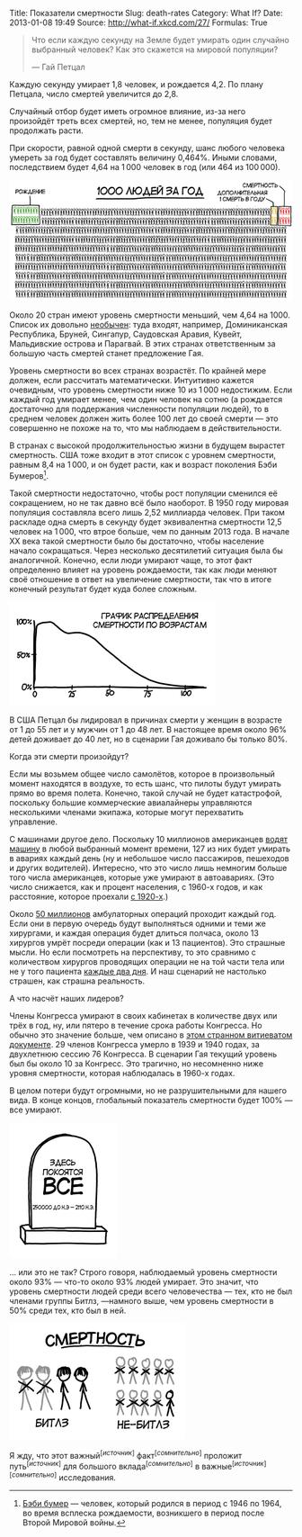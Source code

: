 Title: Показатели смертности
Slug: death-rates
Category: What If?
Date: 2013-01-08 19:49
Source: http://what-if.xkcd.com/27/
Formulas: True

> Что если каждую секунду на Земле будет умирать один случайно выбранный человек? Как это скажется на мировой популяции?
>
> — Гай Петцал

Каждую секунду умирает 1,8 человек, и рождается 4,2. По плану Петцала, число смертей увеличится до 2,8.

Случайный отбор будет иметь огромное влияние, из-за него произойдёт треть всех смертей, но, тем не менее, популяция будет продолжать расти.

При скорости, равной одной смерти в секунду, шанс любого человека умереть за год будет составлять величину 0,464%. Иными словами, последствием будет 4,64 на 1&thinsp;000 человек в год (или 464 из 100&thinsp;000).

![тысяча человек, 19 из которых недавно родилась, а 12 - недавно умерли](/uploads/027-death-rates/death_comparison_ru.png)

Около 20 стран имеют уровень смертности меньший, чем 4,64 на 1000. Список их довольно [необычен](https://www.cia.gov/library/publications/the-world-factbook/rankorder/2066rank.html): туда входят, например, Доминиканская Республика, Бруней, Сингапур, Саудовская Аравия, Кувейт, Мальдивские острова и Парагвай. В этих странах ответственным за большую часть смертей станет предложение Гая.

Уровень смертности во всех странах возрастёт. По крайней мере должен, если рассчитать математически. Интуитивно кажется очевидным, что уровень смертности ниже 10 из 1&thinsp;000 недостижим. Если каждый год умирает менее, чем один человек на сотню (а рождается достаточно для поддержания численности популяции людей), то в среднем человек должен жить более 100 лет до своей смерти — это совершенно не похоже на то, что мы наблюдаем в действительности.

В странах с высокой продолжительностью жизни в будущем вырастет смертность. США тоже входит в этот список с уровнем смертности, равным 8,4 на 1&thinsp;000, и он будет расти, как и возраст поколения Бэби Бумеров[^1].

Такой смертности недостаточно, чтобы рост популяции сменился её сокращением, но не так давно всё было наоборот. В 1950 году мировая популяция составляла всего лишь 2,52 миллиарда человек. При таком раскладе одна смерть в секунду будет эквивалентна смертности 12,5 человек на 1&thinsp;000, что втрое больше, чем по данным 2013 года. В начале XX века такой смертности было бы достаточно, чтобы население начало сокращаться. Через несколько десятилетий ситуация была бы аналогичной. Конечно, если люди умирают чаще, то этот факт определенно влияет на уровень рождаемости, так как люди меняют своё отношение в ответ на увеличение смертности, так что в итоге конечный результат будет куда более сложным.

![график, показывающий, что смерть от естественных причин будет доминировать у младенцев и пенсионеров, в то время как смерть от сценария петцала доминировала бы в других случаях](/uploads/027-death-rates/death_graph_ru.png)

В США Петцал бы лидировал в причинах смерти у женщин в возрасте от 1 до 55 лет и у мужчин от 1 до 48 лет. В настоящее время около 96% детей доживает до 40 лет, но в сценарии Гая доживало бы только 80%.

Когда эти смерти произойдут?

Если мы возьмем общее число самолётов, которое в произвольный момент находятся в воздухе, то есть шанс, что пилоты будут умирать прямо во время полета. Конечно, такой случай не будет катастрофой, поскольку большие коммерческие авиалайнеры управляются несколькими членами экипажа, которые могут перехватить управление.

С машинами другое дело. Поскольку 10 миллионов американцев [водят машину](http://chtoes.li/page/robot-apocalypse) в любой выбранный момент времени, 127 из них будет умирать в авариях каждый день (ну и небольшое число пассажиров, пешеходов и других водителей). Интересно, что это число лишь немногим больше того числа американцев, которые уже умирают в автоавариях. (Это число снижается, как и процент населения, с 1960-х годов, и как расстояние, которое проехали [с 1920-х](http://www.saferoads.org/federal/2004/TrafficFatalities1899-2003.pdf).)

Около [50 миллионов](http://www.cdc.gov/nchs/data/nhsr/nhsr011.pdf) амбулаторных операций проходит каждый год. Если они в первую очередь будут выполняться одними и теми же хирургами, и каждая операция будет длиться полчаса, около 13 хирургов умрёт посреди операции (как и 13 пациентов). Это страшные мысли. Но если посмотреть на перспективу, то это сравнимо с количеством хирургов проводящих операции не на той части тела или не у того пациента [каждые два дня](http://www.cnn.com/2011/HEALTH/04/28/ep.wrong.side.surgery/index.html). И наш сценарий не настолько страшен, как страшна реальность.

А что насчёт наших лидеров?

Члены Конгресса умирают в своих кабинетах в количестве двух или трёх в год, ну, или пятеро в течение срока работы Конгресса. Но обычно это значение больше, чем описано в [этом странном витиеватом документе](http://home.gwu.edu/~forrest/fmdeathincongressps.pdf). 29 членов Конгресса умерло в 1939 и 1940 годах, за двухлетнюю сессию 76 Конгресса. В сценарии Гая текущий уровень был бы около 10 за Конгресс. Это трагично, но несомненно ниже уровня смертности, которая наблюдалась в 1960-х годах.

В целом потери будут огромными, но не разрушительными для нашего вида. В конце концов, глобальный показатель смертности будет 100% — все умирают.

![все умирают в конце концов, так что давайте сэкономим деньги и будем лежать под одним надгробным камнем](/uploads/027-death-rates/death_everyone_ru.png)

... или это не так? Строго говоря, наблюдаемый уровень смертности около 93% — что-то около 93% людей умирает. Это значит, что уровень смертности людей среди всего человечества — тех, кто не был членами группы Битлз, —намного выше, чем уровень смертности в 50% среди тех, кто был в ней.

![битлз избегают смерти более умело, чем не-битлз](/uploads/027-death-rates/death_beatles_ru.png)

Я жду, что этот важный<sup>[_источник_]</sup> факт<sup>[_сомнительно_]</sup> проложит путь<sup>[_источник_]</sup> для большого вклада<sup>[_сомнительно_]</sup> в важные<sup>[_источник_][_сомнительно_]</sup> исследования.

[^1]: [Бэби бумер](http://en.wikipedia.org/wiki/Baby_boomer) — человек, который родился в период с 1946 по 1964, во время всплеска рождаемости, возникшего в период после Второй Мировой войны.
